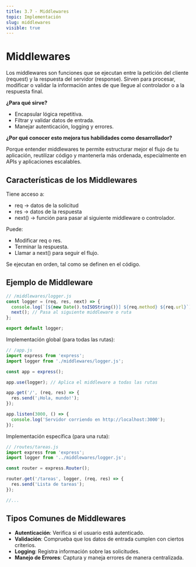 ```yaml
---
title: 3.7 - Middlewares
topic: Implementación
slug: middlewares
visible: true
---
```


# Middlewares

Los middlewares son funciones que se ejecutan entre la petición del cliente (request) y la respuesta del servidor (response). Sirven para procesar, modificar o validar la información antes de que llegue al controlador o a la respuesta final.

**¿Para qué sirve?**

- Encapsular lógica repetitiva.
- Filtrar y validar datos de entrada.
- Manejar autenticación, logging y errores.

**¿Por qué conocer esto mejora tus habilidades como desarrollador?**

Porque entender middlewares te permite estructurar mejor el flujo de tu aplicación, reutilizar código y mantenerla más ordenada, especialmente en APIs y aplicaciones escalables.

## Características de los Middlewares

Tiene acceso a:

- req → datos de la solicitud
- res → datos de la respuesta
- next() → función para pasar al siguiente middleware o controlador.

Puede:

- Modificar req o res.
- Terminar la respuesta.
- Llamar a next() para seguir el flujo.

Se ejecutan en orden, tal como se definen en el código.

## Ejemplo de Middleware

```js
// /middlewares/logger.js
const logger = (req, res, next) => {
  console.log(`[${new Date().toISOString()}] ${req.method} ${req.url}`);
  next(); // Pasa al siguiente middleware o ruta
};

export default logger;
```

Implementación global (para todas las rutas):

```js
// /app.js
import express from 'express';
import logger from './middlewares/logger.js';

const app = express();

app.use(logger); // Aplica el middleware a todas las rutas

app.get('/', (req, res) => {
  res.send('¡Hola, mundo!');
});

app.listen(3000, () => {
  console.log('Servidor corriendo en http://localhost:3000');
});
```

Implementación específica (para una ruta):

```js
// /routes/tareas.js
import express from 'express';
import logger from '../middlewares/logger.js';

const router = express.Router();

router.get('/tareas', logger, (req, res) => {
  res.send('Lista de tareas');
});

//...
```

## Tipos Comunes de Middlewares

- **Autenticación**: Verifica si el usuario está autenticado.
- **Validación**: Comprueba que los datos de entrada cumplen con ciertos criterios.
- **Logging**: Registra información sobre las solicitudes.
- **Manejo de Errores**: Captura y maneja errores de manera centralizada.